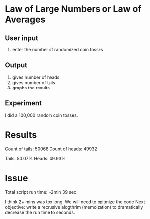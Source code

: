 Law of Large Numbers or Law of Averages
=========================================



User input
------------------------------------
1. enter the number of randomized coin tosses


Output
----------------
1. gives number of heads
2. gives number of tails
3. graphs the results


Experiment
------------------
I did a 100,000 random coin tosses. 

<h1>Results</h1>


Count of tails: 50068 
Count of heads: 49932

Tails: 50.07%
Heads: 49.93%


<h1>Issue</h1>

Total script run time: ~2min 39 sec

I think 2+ mins was too long. We will need to opitmize the code 
Next objective: write a recrusive alogthrim (memoization) to dramatically decrease the run time to seconds.